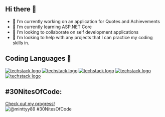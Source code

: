 ## Hi there 👋

- 🔭 I’m currently working on an application for Quotes and Achievements
- 🌱 I’m currently learning ASP.NET Core
- 👯 I’m looking to collaborate on self development applications 
- 🤔 I’m looking to help with any projects that I can practice my coding skills in. 

## Coding Languages 🌱

[![techstack logo](https://readme-components.vercel.app/api?component=logo&logo=python)](https://github.com/harish-sethuraman/readme-components)
[![techstack logo](https://readme-components.vercel.app/api?component=logo&logo=csharp)](https://github.com/harish-sethuraman/readme-components)
[![techstack logo](https://readme-components.vercel.app/api?component=logo&logo=cplusplus)](https://github.com/harish-sethuraman/readme-components)
[![techstack logo](https://readme-components.vercel.app/api?component=logo&logo=react)](https://github.com/harish-sethuraman/readme-components)
[![techstack logo](https://readme-components.vercel.app/api?component=logo&logo=javascript)](https://github.com/harish-sethuraman/readme-components)


## #30NitesOfCode:
  [Check out my progress!](https://www.codedex.io/@minttyy89/30-nites-of-code)  
  ![@minttyy89 #30NitesOfCode](https://www.codedex.io/api/petStatus?user=minttyy89)
